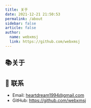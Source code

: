 ```yaml
---
title: 关于
date: 2021-12-21 21:50:53
permalink: /about
sidebar: false
article: false
author: 
  name: webxmsj
  link: https://github.com/webxmsj
---
```


## 📚关于

## :email: 联系

- Email:  <a href="mailto:heartdream1994@gmail.com">heartdream1994@gmail.com</a>
- GitHub: <https://github.com/webxmsj>
